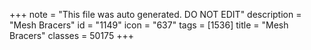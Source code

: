 +++
note = "This file was auto generated. DO NOT EDIT"
description = "Mesh Bracers"
id = "1149"
icon = "637"
tags = [1536]
title = "Mesh Bracers"
classes = 50175
+++
